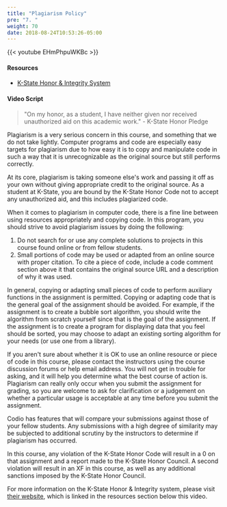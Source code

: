 ```yaml
---
title: "Plagiarism Policy"
pre: "7. "
weight: 70
date: 2018-08-24T10:53:26-05:00
---
```


{{< youtube EHmPhpuWKBc >}}

#### Resources

* [K-State Honor & Integrity System](https://www.k-state.edu/honor/)

#### Video Script

> "On my honor, as a student, I have neither given nor received unauthorized aid on this academic work." - K-State Honor Pledge

Plagiarism is a very serious concern in this course, and something that we do not take lightly. Computer programs and code are especially easy targets for plagiarism due to how easy it is to copy and manipulate code in such a way that it is unrecognizable as the original source but still performs correctly.

At its core, plagiarism is taking someone else's work and passing it off as your own without giving appropriate credit to the original source. As a student at K-State, you are bound by the K-State Honor Code not to accept any unauthorized aid, and this includes plagiarized code.

When it comes to plagiarism in computer code, there is a fine line between using resources appropriately and copying code. In this program, you should strive to avoid plagiarism issues by doing the following:

1. Do not search for or use any complete solutions to projects in this course found online or from fellow students.
1. Small portions of code may be used or adapted from an online source with proper citation. To cite a piece of code, include a code comment section above it that contains the original source URL and a description of why it was used.

In general, copying or adapting small pieces of code to perform auxiliary functions in the assignment is permitted. Copying or adapting code that is the general goal of the assignment should be avoided. For example, if the assignment is to create a bubble sort algorithm, you should write the algorithm from scratch yourself since that is the goal of the assignment. If the assignment is to create a program for displaying data that you feel should be sorted, you may choose to adapt an existing sorting algorithm for your needs (or use one from a library).

If you aren't sure about whether it is OK to use an online resource or piece of code in this course, please contact the instructors using the course discussion forums or help email address. You will not get in trouble for asking, and it will help you determine what the best course of action is. Plagiarism can really only occur when you submit the assignment for grading, so you are welcome to ask for clarification or a judgement on whether a particular usage is acceptable at any time before you submit the assignment.

Codio has features that will compare your submissions against those of your fellow students. Any submissions with a high degree of similarity may be subjected to additional scrutiny by the instructors to determine if plagiarism has occurred.

In this course, any violation of the K-State Honor Code will result in a 0 on that assignment and a report made to the K-State Honor Council. A second violation will result in an XF in this course, as well as any additional sanctions imposed by the K-State Honor Council.

For more information on the K-State Honor & Integrity system, please visit [their website](https://www.k-state.edu/honor/), which is linked in the resources section below this video.
